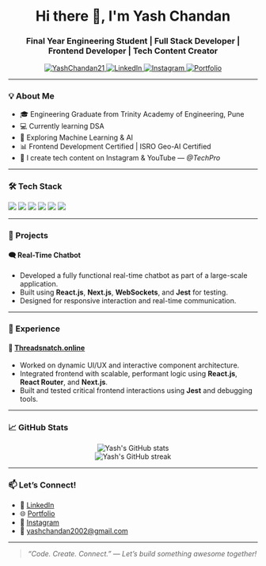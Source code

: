 <h1 align="center">Hi there 👋, I'm Yash Chandan</h1>
<h3 align="center">Final Year Engineering Student | Full Stack Developer | Frontend Developer | Tech Content Creator</h3>

<p align="center">
  <a href="https://github.com/YashChandan21">
    <img src="https://komarev.com/ghpvc/?username=YashChandan21&label=Profile%20views&color=0e75b6&style=flat" alt="YashChandan21" />
  </a>
  <a href="https://www.linkedin.com/in/yashchandan/">
    <img alt="LinkedIn" src="https://img.shields.io/badge/LinkedIn-blue?logo=linkedin&style=flat&logoColor=white">
  </a>
  <a href="https://www.instagram.com/techpro.yash">
    <img alt="Instagram" src="https://img.shields.io/badge/Instagram-E4405F?logo=instagram&logoColor=white&style=flat">
  </a>
  <a href="https://vercel.com/YashChandan21">
    <img alt="Portfolio" src="https://img.shields.io/badge/Portfolio-Vercel-black?logo=vercel&logoColor=white&style=flat">
  </a>
</p>

---

### 💡 About Me
- 🎓 Engineering Graduate from Trinity Academy of Engineering, Pune
- 💻 Currently learning DSA 
- 🧠 Exploring Machine Learning & AI 
- 📊 Frontend Development Certified | ISRO Geo-AI Certified  
- 🎥 I create tech content on Instagram & YouTube — *@TechPro*

---

### 🛠️ Tech Stack
<p align="left">
  <img src="https://img.shields.io/badge/-JavaScript-black?logo=javascript&style=flat-square&logoColor=F7DF1E" />
  <img src="https://img.shields.io/badge/-React-black?logo=react&style=flat-square&logoColor=61DAFB" />
  <img src="https://img.shields.io/badge/-Next.js-black?logo=next.js&style=flat-square" />
  <img src="https://img.shields.io/badge/-ReactRouter-black?logo=react-router&style=flat-square&logoColor=CA4245" />
  <img src="https://img.shields.io/badge/-Jest-black?logo=jest&style=flat-square&logoColor=C21325" />
  <img src="https://img.shields.io/badge/-C++-black?logo=c%2B%2B&style=flat-square&logoColor=00599C" />
</p>

---

### 🚀 Projects

#### 🗨️ Real-Time Chatbot
- Developed a fully functional real-time chatbot as part of a large-scale application.
- Built using **React.js**, **Next.js**, **WebSockets**, and **Jest** for testing.
- Designed for responsive interaction and real-time communication.

---

### 💼 Experience

#### 🔗 [Threadsnatch.online](https://threadsnatch.online)
- Worked on dynamic UI/UX and interactive component architecture.
- Integrated frontend with scalable, performant logic using **React.js**, **React Router**, and **Next.js**.
- Built and tested critical frontend interactions using **Jest** and debugging tools.

---

### 📈 GitHub Stats
<p align="center">
  <img src="https://github-readme-stats.vercel.app/api?username=YashChandan21&show_icons=true&theme=transparent&hide_border=true" alt="Yash's GitHub stats" />
  <br />
  <img src="https://github-readme-streak-stats.herokuapp.com/?user=YashChandan21&theme=transparent&hide_border=true" alt="Yash's GitHub streak" />
</p>

---

### 📫 Let’s Connect!
- 💼 [LinkedIn](https://www.linkedin.com/in/yashchandan/)
- 🌐 [Portfolio](https://vercel.com/YashChandan21)
- 📸 [Instagram](https://www.instagram.com/techpro.yash)
- 📧 yashchandan2002@gmail.com

---

> *“Code. Create. Connect.” — Let’s build something awesome together!*
